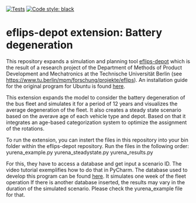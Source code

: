 [![Tests](https://github.com/mpm-tu-berlin/eflips-depot/actions/workflows/unittests.yml/badge.svg)](https://github.com/mpm-tu-berlin/eflips-depot/actions/workflows/unittests.yml)
[![Code style: black](https://img.shields.io/badge/code%20style-black-000000.svg)](https://github.com/psf/black)


# eflips-depot extension: Battery degeneration

This repository expands a simulation and planning tool [eflips-depot](https://github.com/mpm-tu-berlin/eflips-depot) which is the result of a research project of the Department of Methods of Product Development and
Mechatronics at the Technische Universität Berlin (see https://www.tu.berlin/mpm/forschung/projekte/eflips).
An installation guide for the original program for Ubuntu is found [here](https://tubcloud.tu-berlin.de/s/BJBH7jjM4pQWn7e).

This extension expands the model to consider the battery degeneration of the bus fleet and simulates it for a period of 12 years and visualizes the average degeneration of the fleet.
It also creates a steady state scenario based on the averave age of each vehicle type and depot. Based on that it integrates an age-based categorization system to optimize the assignment of the rotations.

To run the extension, you can instert the files in this repository into your bin folder within the eflips-depot repository.
Run the files in the following order:
yurena_example.py
yurena_steadystate.py
yurena_results.py

For this, they have to access a database and get input a scenario ID. The video tutorial exemplifies how to do that in PyCharm.
The database used to develop this program can be found [here](https://tubcloud.tu-berlin.de/s/BJBH7jjM4pQWn7e). It simulates one week of the fleet operation
If there is another database inserted, the results may vary in the duration of the simulated scenario. Please check the yurena_example file for that.

